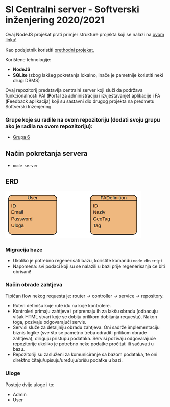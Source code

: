 # SI Centralni server - Softverski inženjering 2020/2021

Ovaj NodeJS projekat prati primjer strukture projekta koji se nalazi na [ovom linku!](https://github.com/MoathShraim/Nodejs-rest-api-project-structure-Express)

Kao podsjetnik koristiti [prethodni projekat.](https://github.com/EdisKrsmanovic/SI-server-Grupa6)

Korištene tehnologije: 
- **NodeJS**
- **SQLite** (zbog lakšeg pokretanja lokalno, inače je pametnije koristiti neki drugi DBMS)

Ovaj repozitorij predstavlja centralni server koji služi da podržava funkcionalnosti PAI (**P**ortal za **a**dministraciju i **i**zvještavanje) aplikacije i FA (**F**eedback **a**plikacija) koji su sastavni dio drugog projekta na predmetu Softverski Inženjering.

### Grupe koje su radile na ovom repozitoriju (dodati svoju grupu ako je radila na ovom repozitoriju):
- [Grupa 6](https://www.youtube.com/watch?v=w4s6H4ku6ZY)

## Način pokretanja servera
- `node server`

## ERD

![erd](SI_ERD.png)

### Migracija baze
- Ukoliko je potrebno regenerisati bazu, koristite komandu `node dbscript`
- Napomena: svi podaci koji su se nalazili u bazi prije regenerisanja će biti obrisani!

### Način obrade zahtjeva

Tipičan flow nekog requesta je: router -> controller -> service -> repository.
- Ruteri definišu koje rute idu na koje kontrolere.
- Kontroleri primaju zahtjeve i pripremaju ih za lakšu obradu (odbacuju višak HTML stvari koje se dobiju prilikom dobijanja requesta). Nakon toga, pozivaju odgovarajući servis.
- Servisi služe za detaljniju obradu zahtjeva. Oni sadrže implementaciju biznis logike (sve što se pametno treba odraditi prilikom obrade zahtjeva), diriguju pristupu podataka. Servisi pozivaju odgovarajuće repozitorije ukoliko je potrebno neke podatke pročitati ili sačuvati u bazu. 
- Repozitoriji su zasluženi za komuniciranje sa bazom podataka, te oni direktno čitaju/upisuju/uređuju/brišu podatke u bazi.

### Uloge
Postoje dvije uloge i to:
- Admin
- User
